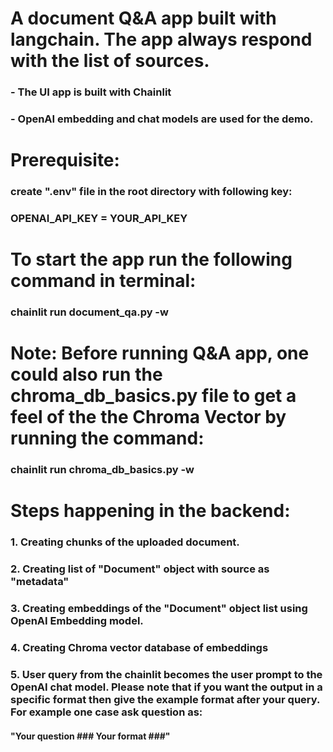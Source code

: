 # A document Q&A app built with langchain. The app always respond with the list of sources.
### - The UI app is built with Chainlit
### - OpenAI embedding and chat models are used for the demo. 
#
# Prerequisite:
### create ".env" file in the root directory with following key:
### OPENAI_API_KEY = YOUR_API_KEY
#
# To start the app run the following command in terminal: 
### chainlit run document_qa.py -w  
# Note: Before running Q&A app, one could also run the chroma_db_basics.py file to get a feel of the the Chroma Vector by running the command:
### chainlit run chroma_db_basics.py -w 
#
# Steps happening in the backend:
### 1. Creating chunks of the uploaded document.
### 2. Creating list of "Document" object with source as "metadata"
### 3. Creating embeddings of the "Document" object list using OpenAI Embedding model.
### 4. Creating Chroma vector database of embeddings
### 5. User query from the chainlit becomes the user prompt to the OpenAI chat model. Please note that if you want the output in a specific format then give the example format after your query. For example one case ask question as:
#### "Your question ### Your format ###"